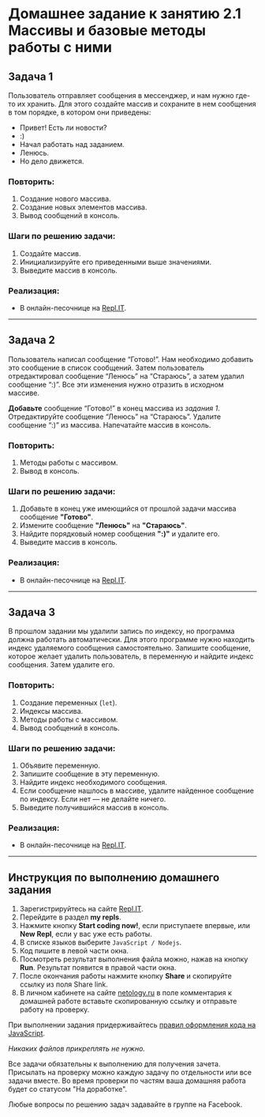 # Домашнее задание к занятию 2.1 Массивы и базовые методы работы с ними

## Задача 1

Пользователь отправляет сообщения в мессенджер, и нам нужно где-то их хранить. Для этого создайте массив и сохраните в нем сообщения в том порядке, в котором они приведены:
- Привет! Есть ли новости?
- :)
- Начал работать над заданием.
- Ленюсь.
- Но дело движется.

### Повторить:
1. Создание нового массива.
2. Создание новых элементов массива.
3. Вывод сообщений в консоль.

### Шаги по решению задачи:

1) Создайте массив.
2) Инициализируйте его приведенными выше значениями.
2) Выведите массив в консоль.

### Реализация:
* В онлайн-песочнице на [Repl.IT](https://repl.it/).


---

## Задача 2

Пользователь написал сообщение “Готово!”. Нам необходимо добавить это сообщение в список сообщений. Затем пользователь отредактировал сообщение “Ленюсь” на “Стараюсь”, а затем удалил сообщение “:)”. Все эти изменения нужно отразить в исходном массиве.

**Добавьте** сообщение “Готово!” в конец массива из *задания 1*. Отредактируйте сообщение “Ленюсь” на “Стараюсь”. Удалите сообщение “:)” из массива. Напечатайте массив в консоль.


### Повторить:
1. Методы работы с массивом.
2. Вывод в консоль.

### Шаги по решению задачи:
1. Добавьте в конец уже имеющийся от прошлой задачи массива сообщение **"Готово"**.
2. Измените сообщение **"Ленюсь"** на **"Стараюсь"**.
3. Найдите порядковый номер сообщения **":)"** и удалите его.
4. Выведите массив в консоль.

### Реализация:
* В онлайн-песочнице на [Repl.IT](https://repl.it/).

---

## Задача 3

В прошлом задании мы удалили запись по индексу, но программа должна работать автоматически. Для этого программе нужно находить индекс удаляемого сообщения самостоятельно. Запишите сообщение, которое желает удалить пользователь, в переменную и найдите индекс сообщения. Затем удалите его.

### Повторить:
1. Создание переменных (`let`).
2. Индексы массива.
3. Методы работы с массивом.
4. Вывод сообщений в консоль.

### Шаги по решению задачи:
1. Объявите переменную.
2. Запишите сообщение в эту переменную.
3. Найдите индекс необходимого сообщения.
4. Если сообщение нашлось в массиве, удалите найденное сообщение по индексу. Если нет — не делайте ничего.
5. Выведите получившийся массив в консоль.

### Реализация:
* В онлайн-песочнице на [Repl.IT](https://repl.it/).

***

## Инструкция по выполнению домашнего задания

1. Зарегистрируйтесь на сайте [Repl.IT](https://repl.it/).
2. Перейдите в раздел **my repls**.
3. Нажмите кнопку **Start coding now!**, если приступаете впервые, или **New Repl**, если у вас уже есть работы.
4. В списке языков выберите `JavaScript / Nodejs`.
5. Код пишите в левой части окна.
6. Посмотреть результат выполнения файла можно, нажав на кнопку **Run**. Результат появится в правой части окна.
7. После окончания работы нажмите кнопку **Share** и скопируйте ссылку из поля Share link.
8. В личном кабинете на сайте [netology.ru](http://netology.ru/) в поле комментария к домашней работе вставьте скопированную ссылку и отправьте работу на проверку.

При выполнении задания придерживайтесь [правил оформления кода на JavaScript](/codestyle.md).

*Никаких файлов прикреплять не нужно.*

Все задачи обязательны к выполнению для получения зачета. Присылать на проверку можно каждую задачу по отдельности или все задачи вместе. Во время проверки по частям ваша домашняя работа будет со статусом "На доработке".

Любые вопросы по решению задач задавайте в группе на Facebook.
